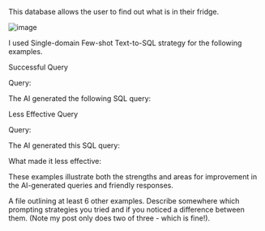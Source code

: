 This database allows the user to find out what is in their fridge. 

![image](https://github.com/user-attachments/assets/1f2f7fe0-5f4b-419a-9d88-ecd58909ea12)

I used Single-domain Few-shot Text-to-SQL strategy for the following examples.

Successful Query

Query: 

The AI generated the following SQL query:

Less Effective Query

Query:

The AI generated this SQL query:

What made it less effective:

These examples illustrate both the strengths and areas for improvement in the AI-generated queries and friendly responses.

A file outlining at least 6 other examples.
Describe somewhere which prompting strategies you tried and if you noticed a difference between them. (Note my post only does two of three - which is fine!).
